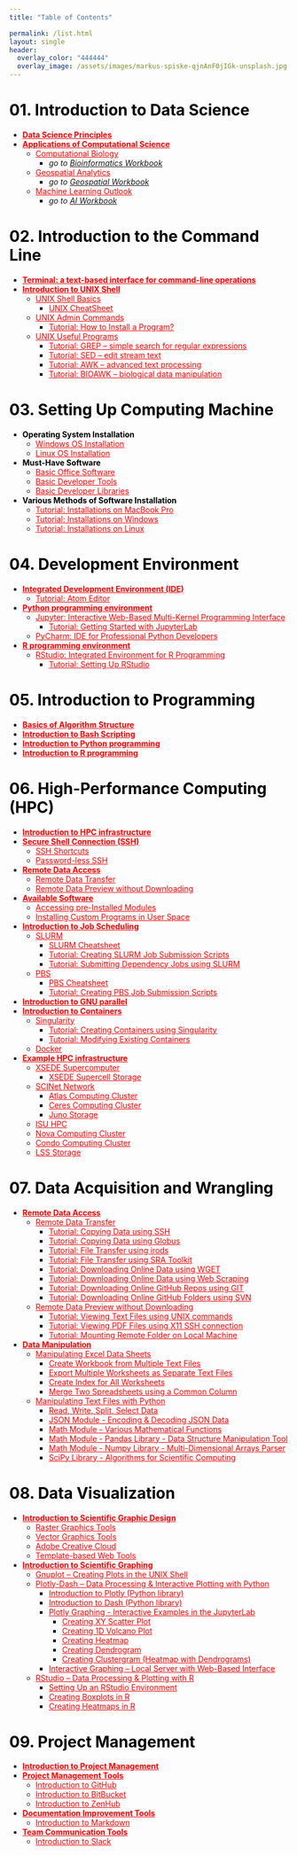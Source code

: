 ```yaml
---
title: "Table of Contents"

permalink: /list.html
layout: single
header:
  overlay_color: "444444"
  overlay_image: /assets/images/markus-spiske-qjnAnF0jIGk-unsplash.jpg
---
```



# <span style="color:black">01. Introduction to Data Science</span>
* **<a href="" style="color: red;">Data Science Principles</a>**                <!--- **[Data Science Principles]()** -->
* **<a href="" style="color: red;">Applications of Computational Science</a>**  <!--- **[Applications of Computational Science]()** -->
  * <a href="" style="color: red;">Computational Biology</a>                    <!--- [Computational Biology]() -->
    * *go to [Bioinformatics Workbook](https://bioinformaticsworkbook.org/)*
  * <a href="" style="color: red;">Geospatial Analytics</a>                     <!--- [Computational Biology]() -->
    * *go to [Geospatial Workbook](https://geospatial.101workbook.org)*
  * <a href="" style="color: red;">Machine Learning Outlook</a>                 <!--- [Machine Learning Outlook]() -->
    * *go to [AI Workbook](https://isugenomics.github.io/AI-workbook/)*


# <span style="color:black">02. Introduction to the Command Line</span>
* **<a href="" style="color: red;">Terminal: a text-based interface for command-line operations</a>**   <!--- **[Terminal: a text-based interface for command-line operations]()** -->
* **<a href="" style="color: red;">Introduction to UNIX Shell</a>**             <!--- **[Introduction to Unix Shell]()** -->
  * <a href="" style="color: red;">UNIX Shell Basics</a>                        <!--- [UNIX Shell Basics]() -->
    * <a href="" style="color: red;">UNIX CheatSheet</a>                        <!--- [UNIX CheatSheet]() -->
  * <a href="" style="color: red;">UNIX Admin Commands</a>                      <!--- [Unix Admin Commands]() -->
    * <a href="" style="color: red;">Tutorial: How to Install a Program?</a>    <!--- [Tutorial: How to Install a Program?]() -->
  * <a href="" style="color: red;">UNIX Useful Programs</a>                     <!--- [UNIX Useful Programs]() -->
    * <a href="" style="color: red;">Tutorial: GREP – simple search for regular expressions</a>     <!--- [Tutorial: GREP – simple search for regular expressions]() -->
    * <a href="" style="color: red;">Tutorial: SED – edit stream text</a>       <!--- [Tutorial: SED – edit stream text]() -->
    * <a href="" style="color: red;">Tutorial: AWK – advanced text processing</a>                  <!--- [Tutorial: AWK – advanced text processing]() -->
    * <a href="" style="color: red;">Tutorial: BIOAWK – biological data manipulation</a>           <!--- [Tutorial: BIOAWK – biological data manipulation]() -->


# <span style="color:black">03. Setting Up Computing Machine</span>
* **<span style="color:black">Operating System Installation</span>**
  * <a href="" style="color: red;">Windows OS Installation</a>                  <!--- [Windows OS Installation]() -->
  * <a href="" style="color: red;">Linux OS Installation</a>                    <!--- [Linux OS Installation]() -->
* **<span style="color:black">Must-Have Software</span>**
  * <a href="" style="color: red;">Basic Office Software</a>                    <!--- [Basic Office Software]() -->
  * <a href="" style="color: red;">Basic Developer Tools</a>                    <!--- [Basic Developer Tools]() -->
  * <a href="" style="color: red;">Basic Developer Libraries</a>                <!--- [Basic Developer Libraries]() -->
* **<span style="color:black">Various Methods of Software Installation</span>**
  * <a href="" style="color: red;">Tutorial: Installations on MacBook Pro</a>   <!--- [Tutorial: Installations on MacBook Pro]() -->
  * <a href="" style="color: red;">Tutorial: Installations on Windows</a>       <!--- [Tutorial: Installations on Windows]() -->
  * <a href="" style="color: red;">Tutorial: Installations on Linux</a>         <!--- [Tutorial: Installations on Windows]() -->


# <span style="color:black">04. Development Environment</span>
* **<a href="" style="color: red;">Integrated Development Environment (IDE)</a>**  <!--- **[Integrated Development Environment (IDE)]()** -->
  * <a href="" style="color: red;">Tutorial: Atom Editor</a>                    <!--- [Atom Editor]() -->
* **<a href="" style="color: red;">Python programming environment</a>**         <!--- **[Python programming environment]()** -->
  * <a href="" style="color: red;">Jupyter: Interactive Web-Based Multi-Kernel Programming Interface</a>   <!--- [Jupyter: Interactive Web-Based Multi-Kernel Programming Interface]() -->
    * <a href="" style="color: red;">Tutorial: Getting Started with JupyterLab </a>      <!--- [Getting Started with JupyterLab]() -->
  * <a href="" style="color: red;">PyCharm: IDE for Professional Python Developers</a>   <!--- [PyCharm: IDE for Professional Python Developers]() -->
* **<a href="" style="color: red;">R programming environment</a>**              <!--- **[R programming environment]()** -->
  * <a href="" style="color: red;">RStudio: Integrated Environment for R Programming</a> <!--- [RStudio: Integrated Environment for R Programming]() -->
    * <a href="" style="color: red;">Tutorial: Setting Up RStudio</a>           <!--- [Tutorial: Setting Up RStudio]() -->


# <span style="color:black">05. Introduction to Programming</span>
* **<a href="" style="color: red;">Basics of Algorithm Structure</a>**          <!--- **[Basics of Algorithm Structure]()** -->
* **<a href="" style="color: red;">Introduction to Bash Scripting</a>**         <!--- **[Introduction to Bash Scripting]()** -->
* **<a href="" style="color: red;">Introduction to Python programming</a>**     <!--- **[Introduction to Python programming]()** -->
* **<a href="" style="color: red;">Introduction to R programming</a>**          <!--- **[Introduction to R programming]()** -->


# <span style="color:black">06. High-Performance Computing (HPC)</span>
* **<a href="" style="color: red;">Introduction to HPC infrastructure</a>**     <!--- **[Introduction to HPC infrastructure]()** -->
* **<a href="" style="color: red;">Secure Shell Connection (SSH)</a>**          <!--- **[Secure Shell Connection (SSH)]()** -->
  * <a href="" style="color: red;">SSH Shortcuts</a>                            <!--- [SSH Shortcuts]() -->
  * <a href="" style="color: red;">Password-less SSH</a>                        <!--- [Password-less SSH]() -->
* **<a href="" style="color: red;">Remote Data Access</a>**                     <!--- **[Remote Data Access]()** -->
  * <a href="" style="color: red;">Remote Data Transfer</a>                     <!--- [Remote Data Transfer]() -->
  * <a href="" style="color: red;">Remote Data Preview without Downloading</a>  <!--- [Remote Data Preview without Downloading]() -->
* **<a href="" style="color: red;">Available Software</a>**                     <!--- **[Available Software]()** -->
  * <a href="" style="color: red;">Accessing pre-Installed Modules</a>          <!--- [Accessing pre-Installed Modules]() -->
  * <a href="" style="color: red;">Installing Custom Programs in User Space</a> <!--- [Installing Custom Programs in User Space]() -->
* **<a href="" style="color: red;">Introduction to Job Scheduling</a>**         <!--- **[Introduction to Job Scheduling]()** -->
  * <a href="" style="color: red;">SLURM</a>                                    <!--- [SLURM]() -->
    * <a href="" style="color: red;">SLURM Cheatsheet</a>                       <!--- [SLURM Cheatsheet]() -->
    * <a href="" style="color: red;">Tutorial: Creating SLURM Job Submission Scripts</a>  <!--- [Tutorial: Creating SLURM Job Submission Scripts]() -->
    * <a href="" style="color: red;">Tutorial: Submitting Dependency Jobs using SLURM</a>  <!--- [Tutorial: Submitting Dependency Jobs using SLURM]() -->
  * <a href="" style="color: red;">PBS</a>                                      <!--- [PBS]() -->
    * <a href="" style="color: red;">PBS Cheatsheet</a>                         <!--- [SLURM Cheatsheet]() -->
    * <a href="" style="color: red;">Tutorial: Creating PBS Job Submission Scripts</a>  <!--- [Tutorial: Creating SLURM Job Submission Scripts]() -->
* **<a href="" style="color: red;">Introduction to GNU parallel</a>**           <!--- **[Introduction to GNU parallel]()** -->
* **<a href="" style="color: red;">Introduction to Containers</a>**             <!--- **[Introduction to Containers]()** -->
  * <a href="" style="color: red;">Singularity</a>                              <!--- [Singularity]() -->
    * <a href="" style="color: red;">Tutorial: Creating Containers using Singularity</a>   <!--- [Tutorial: Creating Containers using Singularity]() -->
    * <a href="" style="color: red;">Tutorial: Modifying Existing Containers</a><!--- [Tutorial: Modifying Existing Containers]() -->
  * <a href="" style="color: red;">Docker</a>                                   <!--- [Docker]() -->
* **<a href="" style="color: red;">Example HPC infrastructure</a>**             <!--- **[Example HPC infrastructure]()** -->
  * <a href="" style="color: red;">XSEDE Supercomputer</a>                      <!--- [XSEDE supercomputer]() -->
    * <a href="" style="color: red;">XSEDE Supercell Storage</a>                <!--- [XSEDE Supercell Storage]() -->
  * <a href="" style="color: red;">SCINet Network</a>                           <!--- [SCINet Network]() -->
    * <a href="" style="color: red;">Atlas Computing Cluster</a>                <!--- [Atlas Computing Cluster]() -->
    * <a href="" style="color: red;">Ceres Computing Cluster</a>                <!--- [Ceres Computing Cluster]() -->
    * <a href="" style="color: red;">Juno Storage</a>                           <!--- [Juno Storage]() -->
  * <a href="" style="color: red;">ISU HPC</a>                                  <!--- [SCINet Network]() -->
   * <a href="" style="color: red;">Nova Computing Cluster</a>                  <!--- [Nova Computing Cluster]() -->
   * <a href="" style="color: red;">Condo Computing Cluster</a>                 <!--- [Condo Computing Cluster]() -->
   * <a href="" style="color: red;">LSS Storage</a>                             <!--- [LSS Storage]() -->


# <span style="color:black">07. Data Acquisition and Wrangling</span>
* **<a href="" style="color: red;">Remote Data Access</a>**                     <!--- **[Remote Data Access]()** -->
  * <a href="" style="color: red;">Remote Data Transfer</a>                     <!--- [Remote Data Transfer]() -->
    * <a href="" style="color: red;">Tutorial: Copying Data using SSH</a>       <!--- [Tutorial: Copying Data using SSH]() -->
    * <a href="" style="color: red;">Tutorial: Copying Data using Globus</a>    <!--- [Tutorial: Copying Data using Globus]() -->
    * <a href="" style="color: red;">Tutorial: File Transfer using irods</a>    <!--- [Tutorial: File Transfer using irods]() -->
    * <a href="" style="color: red;">Tutorial: File Transfer using SRA Toolkit</a>   <!--- [Tutorial: File Transfer using SRA Toolkit]() -->
    * <a href="" style="color: red;">Tutorial: Downloading Online Data using WGET</a>   <!--- [Tutorial: Downloading Online Data using WGET]() -->
    * <a href="" style="color: red;">Tutorial: Downloading Online Data using Web Scraping</a>  <!--- [Tutorial: Downloading Online Data using Web Scraping]() -->
    * <a href="" style="color: red;">Tutorial: Downloading Online GitHub Repos using GIT</a>   <!--- [Tutorial: Downloading Online GitHub Repos using GIT]() -->
    * <a href="" style="color: red;">Tutorial: Downloading Online GitHub Folders using SVN</a> <!--- [Tutorial: Downloading Online GitHub Folders using SVN]() -->
  * <a href="" style="color: red;">Remote Data Preview without Downloading</a>  <!--- [Remote Data Preview without Downloading]() -->
    * <a href="" style="color: red;">Tutorial: Viewing Text Files using UNIX commands</a>      <!--- [Tutorial: Viewing Text Files using UNIX commands]() -->
    * <a href="" style="color: red;">Tutorial: Viewing PDF Files using X11 SSH connection </a> <!--- [Tutorial: Viewing PDF Files using X11 SSH connection ]() -->
    * <a href="" style="color: red;">Tutorial: Mounting Remote Folder on Local Machine</a>     <!--- [Tutorial: Mounting Remote Folder on Local Machine]() -->
* **<a href="" style="color: red;">Data Manipulation</a>**                      <!--- **[Data Manipulation]()** -->
  * <a href="" style="color: red;">Manipulating Excel Data Sheets</a>           <!--- [Manipulating Excel Data Sheets]() -->
    * <a href="" style="color: red;">Create Workbook from Multiple Text Files</a>     <!--- [Create Workbook from Multiple Text Files]() -->
    * <a href="" style="color: red;">Export Multiple Worksheets as Separate Text Files</a>     <!--- [Export Multiple Worksheets as Separate Text Files]() -->
    * <a href="" style="color: red;">Create Index for All Worksheets</a>        <!--- [Create Index for All Worksheets]() -->
    * <a href="" style="color: red;">Merge Two Spreadsheets using a Common Column</a> <!--- [Merge Two Spreadsheets using a Common Column]() -->
  * <a href="" style="color: red;">Manipulating Text Files with Python</a>      <!--- [Manipulating Text Files with Python]() -->
    * <a href="" style="color: red;">Read, Write, Split, Select Data</a>        <!--- [Read, Write, Split, Select Data]() -->
    * <a href="" style="color: red;">JSON Module - Encoding & Decoding JSON Data</a>    <!--- [JSON Module - Encoding & Decoding JSON Data]() -->
    * <a href="" style="color: red;">Math Module - Various Mathematical Functions</a>   <!--- [Math Module - Various Mathematical Functions]() -->
    * <a href="" style="color: red;">Math Module - Pandas Library - Data Structure Manipulation Tool</a>   <!--- [Pandas Library - Data Structure Manipulation Tool]() -->
    * <a href="" style="color: red;">Math Module - Numpy Library - Multi-Dimensional Arrays Parser</a>   <!--- [Numpy Library - Multi-Dimensional Arrays Parser]() -->
    * <a href="" style="color: red;">SciPy Library - Algorithms for Scientific Computing</a>   <!--- [SciPy Library - Algorithms for Scientific Computing]() -->


# <span style="color:black">08. Data Visualization</span>
* **<a href="" style="color: red;">Introduction to Scientific Graphic Design</a>**    <!--- **[Introduction to Scientific Graphic Design]()** -->
  * <a href="" style="color: red;">Raster Graphics Tools</a>                    <!--- [Raster Graphics Tools]() -->
  * <a href="" style="color: red;">Vector Graphics Tools</a>                    <!--- [Vector Graphics Tools]() -->
  * <a href="" style="color: red;">Adobe Creative Cloud</a>                     <!--- [Adobe Creative Cloud]() -->
  * <a href="" style="color: red;">Template-based Web Tools</a>                 <!--- [Template-based Web Tools]() -->
* **<a href="" style="color: red;">Introduction to Scientific Graphing</a>**    <!--- **[Introduction to Scientific Graphing]()** -->
  * <a href="" style="color: red;">Gnuplot – Creating Plots in the UNIX Shell</a>     <!--- [Gnuplot – Creating Plots in the UNIX Shell]() -->
  * <a href="" style="color: red;">Plotly-Dash – Data Processing & Interactive Plotting with Python</a>    <!--- [Plotly-Dash – Data Processing & Interactive Plotting with Python]() -->
    * <a href="" style="color: red;">Introduction to Plotly (Python library)</a>      <!--- [Introduction to Plotly (Python library)]() -->
    * <a href="" style="color: red;">Introduction to Dash (Python library)</a>        <!--- [Introduction to Dash (Python library)]() -->
    * <a href="" style="color: red;">Plotly Graphing - Interactive Examples in the JupyterLab</a>   <!--- [Plotly Graphing - Interactive Examples in the JupyterLab]() -->
      * <a href="" style="color: red;">Creating XY Scatter Plot</a>               <!--- [Creating XY Scatter Plot]() -->
      * <a href="" style="color: red;">Creating 1D Volcano Plot</a>               <!--- [Creating 1D Volcano Plot]() -->
      * <a href="" style="color: red;">Creating Heatmap</a>                       <!--- [Creating Heatmap]() -->
      * <a href="" style="color: red;">Creating Dendrogram</a>                    <!--- [Creating Dendrogram]() -->
      * <a href="" style="color: red;">Creating Clustergram (Heatmap with Dendrograms)</a>  <!--- [Creating Clustergram (Heatmap with Dendrograms)]() -->
    * <a href="" style="color: red;">Interactive Graphing – Local Server with Web-Based Interface</a>   <!--- [Interactive Graphing – Local Server with Web-Based Interface]() -->
  * <a href="" style="color: red;">RStudio – Data Processing & Plotting with R</a>    <!--- [RStudio – data processing & plotting with R]() -->
    * <a href="" style="color: red;">Setting Up an RStudio Environment</a>      <!--- [Setting Up an RStudio Environment]() -->
    * <a href="" style="color: red;">Creating Boxplots in R</a>                 <!--- [Creating Boxplots in R]() -->
    * <a href="" style="color: red;">Creating Heatmaps in R</a>                 <!--- [Creating Heatmaps in R]() -->

# <span style="color:black">09. Project Management</span>
* **<a href="" style="color: red;">Introduction to Project Management</a>**     <!--- **[Introduction to Project Management]()** -->
* **<a href="" style="color: red;">Project Management Tools</a>**               <!--- **[Project Management Tools]()** -->
  * <a href="" style="color: red;">Introduction to GitHub</a>                   <!--- [Introduction to GitHub]() -->
  * <a href="" style="color: red;">Introduction to BitBucket</a>                <!--- [Introduction to BitBucket]() -->
  * <a href="" style="color: red;">Introduction to ZenHub</a>                   <!--- [Introduction to ZenHub]() -->
* **<a href="" style="color: red;">Documentation Improvement Tools</a>**        <!--- **[Documentation Improvement Tools]()** -->
  * <a href="" style="color: red;">Introduction to Markdown</a>                 <!--- [Introduction to Markdown]() -->
* **<a href="" style="color: red;">Team Communication Tools</a>**               <!--- **[Team Communication Tools]()** -->
  * <a href="" style="color: red;">Introduction to Slack</a>                    <!--- [Introduction to Slack]() -->
